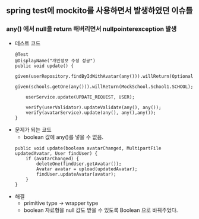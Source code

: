 ## spring test에 mockito를 사용하면서 발생하였던 이슈들

### any() 에서 null을 return 해버리면서 nullpointerexception 발생
- 테스트 코드
    ```
    @Test
    @DisplayName("개인정보 수정 성공")
    public void update() {
        given(userRepository.findByIdWithAvatar(any())).willReturn(Optional.of(USER));
        given(schools.getOne(any())).willReturn(MockSchool.School1.SCHOOL);

        userService.update(UPDATE_REQUEST, USER);

        verify(userValidator).updateValidate(any(), any());
        verify(avatarService).update(any(), any(),any());
    }
    ```
- 문제가 되는 코드
    - boolean 값에 any()를 넣을 수 없음.
    ```
    public void update(boolean avatarChanged, MultipartFile updatedAvatar, User findUser) {
        if (avatarChanged) {
            deleteOne(findUser.getAvatar());
            Avatar avatar = upload(updatedAvatar);
            findUser.updateAvatar(avatar);
        }
    }
    ```
- 해결
    - primitive type -> wrapper type
    - boolean 자료형을 null 값도 받을 수 있도록 Boolean 으로 바꿔주었다.